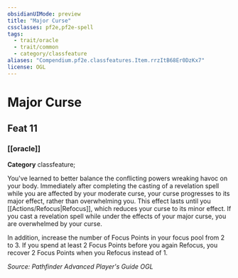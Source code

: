 ```yaml
---
obsidianUIMode: preview
title: "Major Curse"
cssclasses: pf2e,pf2e-spell
tags:
  - trait/oracle
  - trait/common
  - category/classfeature
aliases: "Compendium.pf2e.classfeatures.Item.rrzItB68Er0DzKx7"
license: OGL
---
```

# Major Curse
## Feat 11
### [[oracle]]

**Category** classfeature; 




You've learned to better balance the conflicting powers wreaking havoc on your body. Immediately after completing the casting of a revelation spell while you are affected by your moderate curse, your curse progresses to its major effect, rather than overwhelming you. This effect lasts until you [[Actions/Refocus|Refocus]], which reduces your curse to its minor effect. If you cast a revelation spell while under the effects of your major curse, you are overwhelmed by your curse.

In addition, increase the number of Focus Points in your focus pool from 2 to 3. If you spend at least 2 Focus Points before you again Refocus, you recover 2 Focus Points when you Refocus instead of 1.

*Source: Pathfinder Advanced Player's Guide*
*OGL*